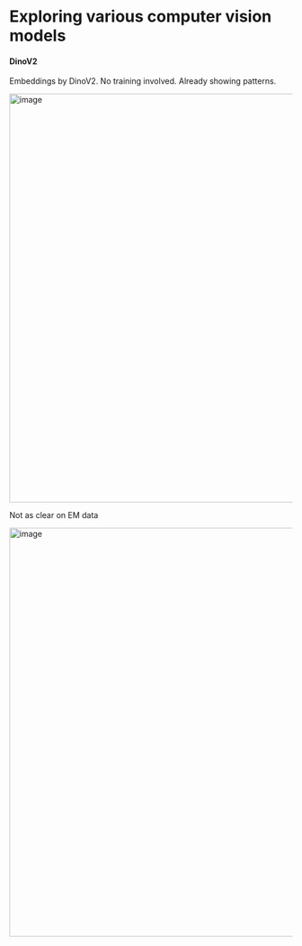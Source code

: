 # Exploring various computer vision models



#### DinoV2
Embeddings by DinoV2. No training involved. Already showing patterns.

<img width="794" height="726" alt="image" src="https://github.com/user-attachments/assets/b8e0b28e-8dd9-4ace-bdbe-1735dc6397b7" />

Not as clear on EM data

<img width="794" height="726" alt="image" src="https://github.com/user-attachments/assets/b7fad6e6-ac9a-4cd2-b04c-2d7f0d9c8980" />

